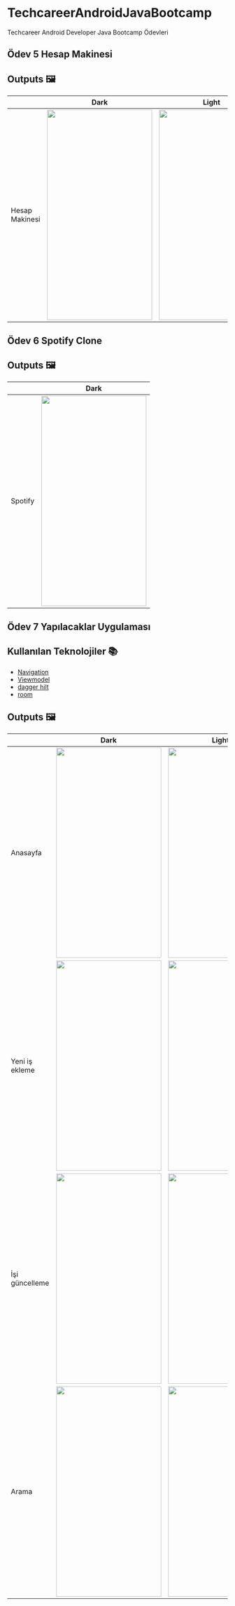 # TechcareerAndroidJavaBootcamp
Techcareer Android Developer Java Bootcamp Ödevleri

## Ödev 5 Hesap Makinesi

## Outputs 🖼

|                    | Dark | Light |
|--------------------|------|-------|
| Hesap Makinesi | <img src="https://github.com/tolgabudanoglu/TechcareerAndroidJavaBootcamp/assets/56005848/c9680d04-7afc-4713-8892-979a1161581c" width="240" height="480"/>     | <img src="https://github.com/tolgabudanoglu/TechcareerAndroidJavaBootcamp/assets/56005848/b7300c00-cef6-4074-b55a-164c9df20b3f" width="240" height="480"/>      |

## Ödev 6 Spotify Clone

## Outputs 🖼
|                    | Dark |
|--------------------|------|
| Spotify | <img src="https://github.com/tolgabudanoglu/TechcareerAndroidJavaBootcamp/assets/56005848/c720061d-301a-494b-b124-74318a331335" width="240" height="480"/>     |


## Ödev 7 Yapılacaklar Uygulaması

## Kullanılan Teknolojiler 📚

* [Navigation](https://developer.android.com/guide/navigation/get-started)
* [Viewmodel](https://developer.android.com/reference/androidx/lifecycle/ViewModel)
* [dagger hilt](https://developer.android.com/training/dependency-injection/hilt-android)
* [room](https://developer.android.com/jetpack/androidx/releases/room#groovy)



## Outputs 🖼

|                    | Dark | Light |
|--------------------|------|-------|
| Anasayfa | <img src="https://github.com/tolgabudanoglu/TechcareerAndroidJavaBootcamp/assets/56005848/281961e4-8610-426a-ad4b-cfa8fe54b133" width="240" height="480"/>      | <img src="https://github.com/tolgabudanoglu/TechcareerAndroidJavaBootcamp/assets/56005848/a68fe811-3e1e-4b69-af3c-daa0e0179635" width="240" height="480"/>      |
| Yeni iş ekleme | <img src="https://github.com/tolgabudanoglu/TechcareerAndroidJavaBootcamp/assets/56005848/ff2f764d-1162-4d7c-a55d-d802c502c475" width="240" height="480"/>      | <img src="https://github.com/tolgabudanoglu/TechcareerAndroidJavaBootcamp/assets/56005848/97e76bc9-c5a0-492c-a762-97550bdc8c99" width="240" height="480"/>      |
| İşi güncelleme | <img src="https://github.com/tolgabudanoglu/TechcareerAndroidJavaBootcamp/assets/56005848/1cc12801-2de1-4fbd-9039-391126c56013" width="240" height="480"/>      | <img src="https://github.com/tolgabudanoglu/TechcareerAndroidJavaBootcamp/assets/56005848/84031157-38c6-4d44-b2aa-257c93c38686" width="240" height="480"/>      |
| Arama | <img src="https://github.com/tolgabudanoglu/TechcareerAndroidJavaBootcamp/assets/56005848/bd83f9e5-4fb5-4732-a691-451328dc9b17" width="240" height="480"/>      | <img src="https://github.com/tolgabudanoglu/TechcareerAndroidJavaBootcamp/assets/56005848/1d846e72-3cbb-41e5-89e2-3ca41b3c9857" width="240" height="480"/>      |









